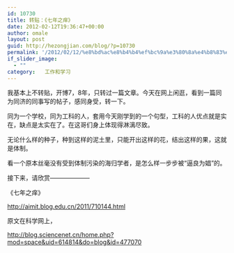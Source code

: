 ```yaml
---
id: 10730
title: 转贴：《七年之痒》
date: 2012-02-12T19:36:47+00:00
author: omale
layout: post
guid: http://hezongjian.com/blog/?p=10730
permalink: '/2012/02/12/%e8%bd%ac%e8%b4%b4%ef%bc%9a%e3%80%8a%e4%b8%83%e5%b9%b4%e4%b9%8b%e7%97%92%e3%80%8b/'
if_slider_image:
  - ""
category:   工作和学习  
---
```

我基本上不转贴，开博7，8年，只转过一篇文章。今天在网上闲逛，看到一篇同为同济的同事写的帖子，感同身受，转一下。

同为一个学校，同为工科的人，套用今天刚学到的一个句型，工科的人优点就是实在，缺点是太实在了。在这哥们身上体现得淋漓尽致。

无论什么样的种子，种到这样的泥土里，只能开出这样的花，结出这样的果，这就是体制。

看一个原本丝毫没有受到体制污染的海归学者，是怎么样一步步被“逼良为娼”的。

接下来，请欣赏&#8212;&#8212;&#8212;&#8212;&#8212;&#8212;&#8211;

《七年之痒》

<http://aimit.blog.edu.cn/2011/710144.html>

原文在科学网上，

<http://blog.sciencenet.cn/home.php?mod=space&uid=614814&do=blog&id=477070>

 